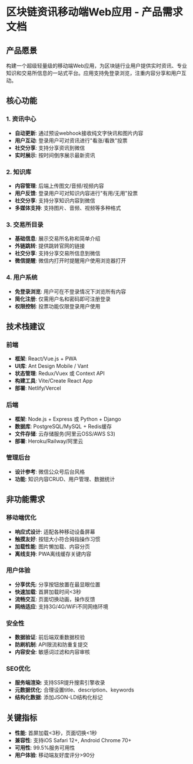 # 区块链资讯移动端Web应用 - 产品需求文档

## 产品愿景
构建一个超级轻量级的移动端Web应用，为区块链行业用户提供实时资讯、专业知识和交易所信息的一站式平台。应用支持免登录浏览，注重内容分享和用户互动。

## 核心功能

### 1. 资讯中心
- **自动更新**: 通过预设webhook接收纯文字快讯和图片内容
- **用户互动**: 登录用户可对资讯进行"看涨/看跌"投票
- **社交分享**: 支持分享资讯到微信
- **实时展示**: 按时间倒序展示最新资讯

### 2. 知识库
- **内容管理**: 后端上传图文/音频/视频内容
- **用户反馈**: 登录用户可对知识内容进行"有用/无用"投票
- **社交分享**: 支持分享知识内容到微信
- **多媒体支持**: 支持图片、音频、视频等多种格式

### 3. 交易所目录
- **基础信息**: 展示交易所名称和简单介绍
- **外链跳转**: 提供跳转官网的链接
- **社交分享**: 支持分享交易所信息到微信
- **微信提醒**: 微信内打开时提醒用户使用浏览器打开

### 4. 用户系统
- **免登录浏览**: 用户可在不登录情况下浏览所有内容
- **简化注册**: 仅需用户名和密码即可注册登录
- **权限控制**: 投票功能仅限登录用户使用

## 技术栈建议

### 前端
- **框架**: React/Vue.js + PWA
- **UI库**: Ant Design Mobile / Vant
- **状态管理**: Redux/Vuex 或 Context API
- **构建工具**: Vite/Create React App
- **部署**: Netlify/Vercel

### 后端
- **框架**: Node.js + Express 或 Python + Django
- **数据库**: PostgreSQL/MySQL + Redis缓存
- **文件存储**: 云存储服务(阿里云OSS/AWS S3)
- **部署**: Heroku/Railway/阿里云

### 管理后台
- **设计参考**: 微信公众号后台风格
- **功能**: 知识内容CRUD、用户管理、数据统计

## 非功能需求

### 移动端优化
- **响应式设计**: 适配各种移动设备屏幕
- **触摸友好**: 按钮大小符合拇指操作习惯
- **加载性能**: 图片懒加载、内容分页
- **离线支持**: PWA离线缓存关键内容

### 用户体验
- **分享优先**: 分享按钮放置在最显眼位置
- **快速加载**: 首屏加载时间<3秒
- **流畅交互**: 页面切换动画，操作反馈
- **网络适应**: 支持3G/4G/WiFi不同网络环境

### 安全性
- **数据验证**: 前后端双重数据校验
- **防刷机制**: API限流和防重复提交
- **内容安全**: 敏感词过滤和内容审核

### SEO优化
- **服务端渲染**: 支持SSR提升搜索引擎收录
- **元数据优化**: 合理设置title、description、keywords
- **结构化数据**: 添加JSON-LD结构化标记

## 关键指标
- **性能**: 首屏加载<3秒，页面切换<1秒
- **兼容性**: 支持iOS Safari 12+, Android Chrome 70+
- **可用性**: 99.5%服务可用性
- **用户体验**: 移动端友好度评分>90分